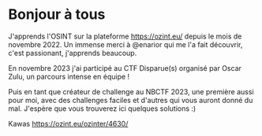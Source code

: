 # Bonjour à tous

J'apprends l'OSINT sur la plateforme <https://ozint.eu/> depuis le mois de novembre 2022.
Un immense merci à @enarior qui me l'a fait découvrir, c'est passionant, j'apprends beaucoup.

En novembre 2023 j'ai participé au CTF Disparue(s) organisé par Oscar Zulu, un parcours intense en équipe !

Puis en tant que créateur de challenge au NBCTF 2023, une première aussi pour moi, avec des challenges faciles et d'autres qui vous auront donné du mal.
J'espère que vous trouverez ici quelques solutions :)


Kawas
https://ozint.eu/ozinter/4630/
